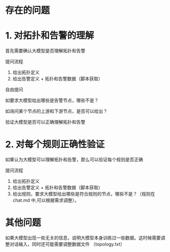 # 存在的问题

# 1. 对拓扑和告警的理解

首先需要确认大模型是否理解拓扑和告警

提问流程

1. 给出拓扑定义
2. 给出告警定义 + 拓扑和告警数据（脚本获取）

自由提问

如要求大模型给出哪些是告警节点，哪些不是？

如询问某个节点的上游和下游节点，是否可以给出？

验证大模型是否可以正确理解拓扑和告警

# 2. 对每个规则正确性验证

如果认为大模型可以理解拓扑和告警，那么可以验证每个规则是否正确

提问流程

1. 给出拓扑定义
2. 给出告警定义 + 拓扑和告警数据（脚本获取）
3. 给出规则，要求大模型给出哪些是符合规则的节点，哪些不是？（规则在 chat.md 中,可以根据需求调整）。


# 其他问题

如果大模型出现一些无关的信息，说明大模型本身训练过一些数据。这时候需要调整对话输入，同时还可能需要调整数据文件 （topology.txt）